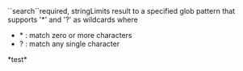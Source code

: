 <tr><td>``search``</td><td>required, string</td><td>Limits result to a specified glob pattern
that supports '&#42;' and '?' as wildcards where
<ul>
  <li> &#42; : match zero or more characters</li>
  <li> ? : match any single character</li>
</ul></td><td>&#42;test&#42;</td><td></td></tr>